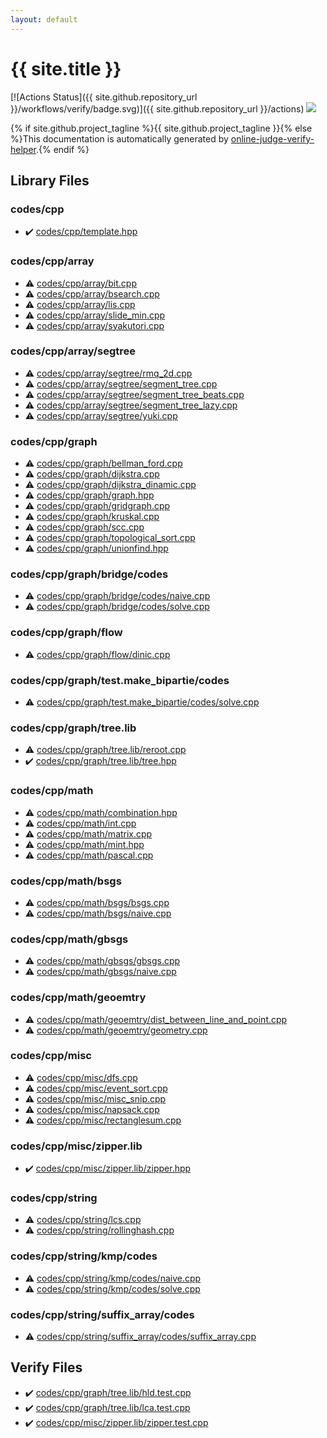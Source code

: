 ```yaml
---
layout: default
---
```


<!-- mathjax config similar to math.stackexchange -->
<script type="text/javascript" async
  src="https://cdnjs.cloudflare.com/ajax/libs/mathjax/2.7.5/MathJax.js?config=TeX-MML-AM_CHTML">
</script>
<script type="text/x-mathjax-config">
  MathJax.Hub.Config({
    TeX: { equationNumbers: { autoNumber: "AMS" }},
    tex2jax: {
      inlineMath: [ ['$','$'] ],
      processEscapes: true
    },
    "HTML-CSS": { matchFontHeight: false },
    displayAlign: "left",
    displayIndent: "2em"
  });
</script>

<script type="text/javascript" src="https://cdnjs.cloudflare.com/ajax/libs/jquery/3.4.1/jquery.min.js"></script>
<script src="https://cdn.jsdelivr.net/npm/jquery-balloon-js@1.1.2/jquery.balloon.min.js" integrity="sha256-ZEYs9VrgAeNuPvs15E39OsyOJaIkXEEt10fzxJ20+2I=" crossorigin="anonymous"></script>
<script type="text/javascript" src="assets/js/copy-button.js"></script>
<link rel="stylesheet" href="assets/css/copy-button.css" />


# {{ site.title }}

[![Actions Status]({{ site.github.repository_url }}/workflows/verify/badge.svg)]({{ site.github.repository_url }}/actions)
<a href="{{ site.github.repository_url }}"><img src="https://img.shields.io/github/last-commit/{{ site.github.owner_name }}/{{ site.github.repository_name }}" /></a>

{% if site.github.project_tagline %}{{ site.github.project_tagline }}{% else %}This documentation is automatically generated by <a href="https://github.com/kmyk/online-judge-verify-helper">online-judge-verify-helper</a>.{% endif %}

## Library Files

<div id="7c19064045d3d46a80d9dc742b659ff9"></div>

### codes/cpp

* :heavy_check_mark: <a href="library/codes/cpp/template.hpp.html">codes/cpp/template.hpp</a>


<div id="2ccaf388340b410f2f5de77ef560fb20"></div>

### codes/cpp/array

* :warning: <a href="library/codes/cpp/array/bit.cpp.html">codes/cpp/array/bit.cpp</a>
* :warning: <a href="library/codes/cpp/array/bsearch.cpp.html">codes/cpp/array/bsearch.cpp</a>
* :warning: <a href="library/codes/cpp/array/lis.cpp.html">codes/cpp/array/lis.cpp</a>
* :warning: <a href="library/codes/cpp/array/slide_min.cpp.html">codes/cpp/array/slide_min.cpp</a>
* :warning: <a href="library/codes/cpp/array/syakutori.cpp.html">codes/cpp/array/syakutori.cpp</a>


<div id="ffb0718479aed01fa4753b7dc0564cc8"></div>

### codes/cpp/array/segtree

* :warning: <a href="library/codes/cpp/array/segtree/rmq_2d.cpp.html">codes/cpp/array/segtree/rmq_2d.cpp</a>
* :warning: <a href="library/codes/cpp/array/segtree/segment_tree.cpp.html">codes/cpp/array/segtree/segment_tree.cpp</a>
* :warning: <a href="library/codes/cpp/array/segtree/segment_tree_beats.cpp.html">codes/cpp/array/segtree/segment_tree_beats.cpp</a>
* :warning: <a href="library/codes/cpp/array/segtree/segment_tree_lazy.cpp.html">codes/cpp/array/segtree/segment_tree_lazy.cpp</a>
* :warning: <a href="library/codes/cpp/array/segtree/yuki.cpp.html">codes/cpp/array/segtree/yuki.cpp</a>


<div id="3ec2d728d77befc78f832b5911706770"></div>

### codes/cpp/graph

* :warning: <a href="library/codes/cpp/graph/bellman_ford.cpp.html">codes/cpp/graph/bellman_ford.cpp</a>
* :warning: <a href="library/codes/cpp/graph/dijkstra.cpp.html">codes/cpp/graph/dijkstra.cpp</a>
* :warning: <a href="library/codes/cpp/graph/dijkstra_dinamic.cpp.html">codes/cpp/graph/dijkstra_dinamic.cpp</a>
* :warning: <a href="library/codes/cpp/graph/graph.hpp.html">codes/cpp/graph/graph.hpp</a>
* :warning: <a href="library/codes/cpp/graph/gridgraph.cpp.html">codes/cpp/graph/gridgraph.cpp</a>
* :warning: <a href="library/codes/cpp/graph/kruskal.cpp.html">codes/cpp/graph/kruskal.cpp</a>
* :warning: <a href="library/codes/cpp/graph/scc.cpp.html">codes/cpp/graph/scc.cpp</a>
* :warning: <a href="library/codes/cpp/graph/topological_sort.cpp.html">codes/cpp/graph/topological_sort.cpp</a>
* :warning: <a href="library/codes/cpp/graph/unionfind.hpp.html">codes/cpp/graph/unionfind.hpp</a>


<div id="91e3da44bc37bdbe9b2970197862792c"></div>

### codes/cpp/graph/bridge/codes

* :warning: <a href="library/codes/cpp/graph/bridge/codes/naive.cpp.html">codes/cpp/graph/bridge/codes/naive.cpp</a>
* :warning: <a href="library/codes/cpp/graph/bridge/codes/solve.cpp.html">codes/cpp/graph/bridge/codes/solve.cpp</a>


<div id="def13a06d42fcf0a1437c224365a9780"></div>

### codes/cpp/graph/flow

* :warning: <a href="library/codes/cpp/graph/flow/dinic.cpp.html">codes/cpp/graph/flow/dinic.cpp</a>


<div id="6dd0511cf921e627379fb6f893780804"></div>

### codes/cpp/graph/test.make_bipartie/codes

* :warning: <a href="library/codes/cpp/graph/test.make_bipartie/codes/solve.cpp.html">codes/cpp/graph/test.make_bipartie/codes/solve.cpp</a>


<div id="ab4cad55b600d355aaad694bb4364fcb"></div>

### codes/cpp/graph/tree.lib

* :warning: <a href="library/codes/cpp/graph/tree.lib/reroot.cpp.html">codes/cpp/graph/tree.lib/reroot.cpp</a>
* :heavy_check_mark: <a href="library/codes/cpp/graph/tree.lib/tree.hpp.html">codes/cpp/graph/tree.lib/tree.hpp</a>


<div id="29eb2bc680bfa8c6d4c98720ef2f247a"></div>

### codes/cpp/math

* :warning: <a href="library/codes/cpp/math/combination.hpp.html">codes/cpp/math/combination.hpp</a>
* :warning: <a href="library/codes/cpp/math/int.cpp.html">codes/cpp/math/int.cpp</a>
* :warning: <a href="library/codes/cpp/math/matrix.cpp.html">codes/cpp/math/matrix.cpp</a>
* :warning: <a href="library/codes/cpp/math/mint.hpp.html">codes/cpp/math/mint.hpp</a>
* :warning: <a href="library/codes/cpp/math/pascal.cpp.html">codes/cpp/math/pascal.cpp</a>


<div id="13af3eb46e86c75dd001992172805b75"></div>

### codes/cpp/math/bsgs

* :warning: <a href="library/codes/cpp/math/bsgs/bsgs.cpp.html">codes/cpp/math/bsgs/bsgs.cpp</a>
* :warning: <a href="library/codes/cpp/math/bsgs/naive.cpp.html">codes/cpp/math/bsgs/naive.cpp</a>


<div id="7de7d6e724be10e54982a5937c46285a"></div>

### codes/cpp/math/gbsgs

* :warning: <a href="library/codes/cpp/math/gbsgs/gbsgs.cpp.html">codes/cpp/math/gbsgs/gbsgs.cpp</a>
* :warning: <a href="library/codes/cpp/math/gbsgs/naive.cpp.html">codes/cpp/math/gbsgs/naive.cpp</a>


<div id="1c523b37df8bf18147b947ed8ab931bc"></div>

### codes/cpp/math/geoemtry

* :warning: <a href="library/codes/cpp/math/geoemtry/dist_between_line_and_point.cpp.html">codes/cpp/math/geoemtry/dist_between_line_and_point.cpp</a>
* :warning: <a href="library/codes/cpp/math/geoemtry/geometry.cpp.html">codes/cpp/math/geoemtry/geometry.cpp</a>


<div id="332ea86b24dcdfe987d2922eb448b5fe"></div>

### codes/cpp/misc

* :warning: <a href="library/codes/cpp/misc/dfs.cpp.html">codes/cpp/misc/dfs.cpp</a>
* :warning: <a href="library/codes/cpp/misc/event_sort.cpp.html">codes/cpp/misc/event_sort.cpp</a>
* :warning: <a href="library/codes/cpp/misc/misc_snip.cpp.html">codes/cpp/misc/misc_snip.cpp</a>
* :warning: <a href="library/codes/cpp/misc/napsack.cpp.html">codes/cpp/misc/napsack.cpp</a>
* :warning: <a href="library/codes/cpp/misc/rectanglesum.cpp.html">codes/cpp/misc/rectanglesum.cpp</a>


<div id="7f39b7f0e4f2c6fbc3620897324e8e79"></div>

### codes/cpp/misc/zipper.lib

* :heavy_check_mark: <a href="library/codes/cpp/misc/zipper.lib/zipper.hpp.html">codes/cpp/misc/zipper.lib/zipper.hpp</a>


<div id="f42fe2b40278a2240b94f3b23e9cd7ad"></div>

### codes/cpp/string

* :warning: <a href="library/codes/cpp/string/lcs.cpp.html">codes/cpp/string/lcs.cpp</a>
* :warning: <a href="library/codes/cpp/string/rollinghash.cpp.html">codes/cpp/string/rollinghash.cpp</a>


<div id="1d22c759e427a6019ba914310d3a3f1b"></div>

### codes/cpp/string/kmp/codes

* :warning: <a href="library/codes/cpp/string/kmp/codes/naive.cpp.html">codes/cpp/string/kmp/codes/naive.cpp</a>
* :warning: <a href="library/codes/cpp/string/kmp/codes/solve.cpp.html">codes/cpp/string/kmp/codes/solve.cpp</a>


<div id="319ca7f5ba57e96381c85edf1b8dc54b"></div>

### codes/cpp/string/suffix_array/codes

* :warning: <a href="library/codes/cpp/string/suffix_array/codes/suffix_array.cpp.html">codes/cpp/string/suffix_array/codes/suffix_array.cpp</a>


## Verify Files

* :heavy_check_mark: <a href="verify/codes/cpp/graph/tree.lib/hld.test.cpp.html">codes/cpp/graph/tree.lib/hld.test.cpp</a>
* :heavy_check_mark: <a href="verify/codes/cpp/graph/tree.lib/lca.test.cpp.html">codes/cpp/graph/tree.lib/lca.test.cpp</a>
* :heavy_check_mark: <a href="verify/codes/cpp/misc/zipper.lib/zipper.test.cpp.html">codes/cpp/misc/zipper.lib/zipper.test.cpp</a>


